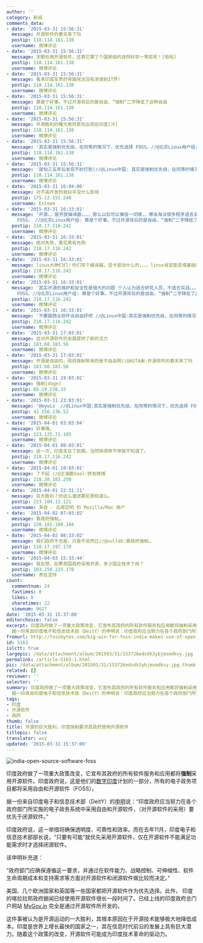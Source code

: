 ```yaml
---
author: ''
category: 新闻
comments_data:
- date: '2015-03-31 15:56:31'
  message: 开源软件的春天来了吗
  postip: 118.114.161.138
  username: 微博评论
- date: '2015-03-31 15:56:31'
  message: 天朝也用开源软件，还靠它蒙了个国家级的自然科学一等奖呢！[哈哈]
  postip: 118.114.161.138
  username: 微博评论
- date: '2015-03-31 15:56:31'
  message: 看来印度军界的带路党还没有渗透到IT界!
  postip: 118.114.161.138
  username: 微博评论
- date: '2015-03-31 15:56:31'
  message: 算是个好事。不过开源背后的是自由，“强制”二字降低了这种自由
  postip: 118.114.161.138
  username: 微博评论
- date: '2015-03-31 15:56:31'
  message: 开源胜利的曙光竟然首先出现在印度[汗]
  postip: 118.114.161.138
  username: 微博评论
- date: '2015-03-31 15:56:31'
  message: '其实是强制优先级，在同等的情况下，优先选择 FOSS。//@北京Linux用户组: 算是个好事。不过开源背后的是自由，“强制”二字降低了这种自由'
  postip: 118.114.161.138
  username: 微博评论
- date: '2015-03-31 15:56:31'
  message: '就怕三五年后发现不妙打脸(//@Linux中国: 其实是强制优先级，在同等的情况下，优先选择 FOSS。//@北京Linux用户组: 算是个好事。不过开源背后的是自由，“强制”二字降低了这种自由'
  postip: 118.114.161.138
  username: 微博评论
- date: '2015-03-31 16:04:06'
  message: 对不高开发的我似乎没什么影响
  postip: 175.12.151.248
  username: Esteem
- date: '2015-03-31 16:33:01'
  message: '开源，，是开放编译器，，，，那么以后可以兼容一切喽，，哪会淘汰很多程序语言诶！！，，，坐等精简，，，[笑cry] //@Linux中国:其实是强制优先级，在同等的情况下，优先选择
    FOSS。 //@北京Linux用户组: 算是个好事。不过开源背后的是自由，“强制”二字降低了这种自由'
  postip: 218.17.116.242
  username: 微博评论
- date: '2015-03-31 16:33:01'
  message: 绝对失败，慕尼黑有先例
  postip: 218.17.116.242
  username: 微博评论
- date: '2015-03-31 16:33:01'
  message: linux大神们们！你们写个编译器，显卡驱动什么的，，，，linux肯定能变成基础教育计算机课，，，你可以想象，，以后的孩子们都用linux是什么情况，，linux就普及了，，，
  postip: 218.17.116.242
  username: 微博评论
- date: '2015-03-31 16:33:01'
  message: '其实开源的维护和安全性是很大的问题 个人认为适合研究人员，不适合实战。。。//@Linux中国: 其实是强制优先级，在同等的情况下，优先选择
    FOSS。//@北京Linux用户组: 算是个好事。不过开源背后的是自由，“强制”二字降低了这种自由'
  postip: 218.17.116.242
  username: 微博评论
- date: '2015-03-31 16:33:01'
  message: '不要跟商业软件谈自由好吧 //@Linux中国:其实是强制优先级，在同等的情况下，优先选择 FOSS。//@北京Linux用户组: 算是个好事。不过开源背后的是自由，“强制”二字降低了这种自由'
  postip: 218.17.116.242
  username: 微博评论
- date: '2015-03-31 17:03:01'
  message: 这对开源软件的发展提供了新的活力
  postip: 183.60.183.56
  username: 微博评论
- date: '2015-03-31 17:03:01'
  message: 开源是自由的，政府强制带来的是不自由啊//@ASTA谢:开源软件的春天来了吗
  postip: 183.60.183.56
  username: 微博评论
- date: '2015-03-31 19:03:02'
  message: 强制[doge]
  postip: 65.19.138.33
  username: 微博评论
- date: '2015-03-31 23:03:01'
  message: '@mywiz  //@Linux中国:其实是强制优先级，在同等的情况下，优先选择 FOSS。//@北京Linux用户组: 算是个好事。不过开源背后的是自由，“强制”二字降低了这种自由'
  postip: 42.156.136.52
  username: 微博评论
- date: '2015-04-01 03:03:04'
  message: 好事情。
  postip: 123.125.71.105
  username: 微博评论
- date: '2015-04-01 08:03:01'
  message: 这一次，印度走在了前面。当然摔得惨不惨就不知道了。
  postip: 218.17.116.242
  username: 微博评论
- date: '2015-04-01 10:03:01'
  message: 了不起 //@王海鹏Seal:转发微博
  postip: 218.30.103.250
  username: 微博评论
- date: '2015-04-01 22:31:11'
  message: 巨大胜利？你这么激进慕尼黑知道么。
  postip: 223.104.12.121
  username: 来自 - 云南昆明 的 Mozilla/Mac 用户
- date: '2015-04-02 07:03:02'
  message: 靠政府强制…
  postip: 220.181.108.104
  username: 微博评论
- date: '2015-04-02 08:33:02'
  message: 我们政府不也是，只是不说而已//@nulldb:靠政府强制…
  postip: 110.17.197.170
  username: 微博评论
- date: '2015-04-03 15:33:44'
  message: 我在想，如果我国政府采用开源，多少国企技术下岗？
  postip: 103.250.225.178
  username: 贵在坚持
count:
  commentnum: 24
  favtimes: 0
  likes: 0
  sharetimes: 22
  viewnum: 9627
date: '2015-03-31 15:37:00'
editorchoice: false
excerpt: 印度政府做了一项重大政策改变，它宣布其政府的所有软件服务和应用都将强制采用开源软件。印度政府说，这是他们的数字印度计划的一部分，所有的电子政务项目都将采用自由和开源软件（FOSS）。
  据一份来自印度电子和信息技术部（DeitY）的申明说：印度政府应当努力在各个政府部门所实施的电子政务系统中采用自由和开源软件，（对开源软件的采用）要优先于闭源软件。  印度政府说，这一举措将确保透明度、可靠性和效率。而在去年11月，印度电子和信息技术部部长说，只要有可能就优先采用开源软件，仅在开源软件不能满足功能需求时才选择闭源
fromurl: http://fossbytes.com/big-win-for-foss-india-makes-use-of-open-source-software-mandatory/
id: 5163
islctt: true
largepic: /data/attachment/album/201503/31/153726edsdk3ybjmsmdkvy.jpg
permalink: /article-5163-1.html
pic: /data/attachment/album/201503/31/153726edsdk3ybjmsmdkvy.jpg.thumb.jpg
related: []
reviewer: ''
selector: ''
summary: 印度政府做了一项重大政策改变，它宣布其政府的所有软件服务和应用都将强制采用开源软件。印度政府说，这是他们的数字印度计划的一部分，所有的电子政务项目都将采用自由和开源软件（FOSS）。
  据一份来自印度电子和信息技术部（DeitY）的申明说：印度政府应当努力在各个政府部门所实施的电子政务系统中采用自由和开源软件，（对开源软件的采用）要优先于闭源软件。  印度政府说，这一举措将确保透明度、可靠性和效率。而在去年11月，印度电子和信息技术部部长说，只要有可能就优先采用开源软件，仅在开源软件不能满足功能需求时才选择闭源
tags:
- 印度
- 开源软件
- 政府
thumb: false
title: 开源的巨大胜利，印度强制要求其政府使用开源软件
titlepic: false
translator: wxy
updated: '2015-03-31 15:37:00'
---
```


![india-open-source-software-foss](/data/attachment/album/201503/31/153726edsdk3ybjmsmdkvy.jpg)


印度政府做了一项重大政策改变，它宣布其政府的所有软件服务和应用都将**强制**采用开源软件。印度政府说，这是他们的[数字印度](http://fossbytes.com/indian-government-launches-digilocker-cloud-storage-people/)计划的一部分，所有的电子政务项目都将采用自由和开源软件（FOSS）。


据一份来自印度电子和信息技术部（DeitY）的[申明](http://deity.gov.in/sites/upload_files/dit/files/policy_on_adoption_of_oss.pdf)说：“印度政府应当努力在各个政府部门所实施的电子政务系统中采用自由和开源软件，（对开源软件的采用）要优先于闭源软件。” 


印度政府说，这一举措将确保透明度、可靠性和效率。而在去年11月，印度电子和信息技术部部长说，“只要有可能”就优先采用开源软件，仅在开源软件不能满足功能需求时才选择闭源软件。


该申明补充道：


“政府部门应确保遵循这一要求，并通过在软件能力、战略控制、可伸缩性、软件生命周期成本和支持需求等方面对开源软件和闭源软件做比较而决定。”


美国、几个欧洲国家和英国等一些国家都把开源软件作为优先选择。此外， 印度的喀拉拉邦政府据闻已经使用开源软件很长一段时间了。已经上线的印度政府总门户网站 [MyGov.in](http://fossbytes.com/google-app-for-indian-prime-minister-modi-digital-india/ "Google Wants to Build App for Indian Prime Minister’s Office With You") 完全是通过开源软件所开发的。


这件事被认为是开源运动的一大胜利，其根本原因在于开源技术能够极大地降低成本。印度是世界上增长最快的国家之一，其在信息时代前沿的发展上具有巨大潜力。随着这个政策的改变，开源软件可能成为印度技术革命的驱动力。